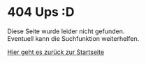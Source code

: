 # 404 Ups :D

Diese Seite wurde leider nicht gefunden.  
Eventuell kann die Suchfunktion weiterhelfen.

[Hier geht es zurück zur Startseite](/)
